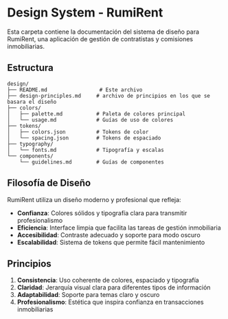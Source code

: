 # Design System - RumiRent

Esta carpeta contiene la documentación del sistema de diseño para RumiRent, una aplicación de gestión de contratistas y comisiones inmobiliarias.

## Estructura

```
design/
├── README.md                 # Este archivo
├── design-principles.md     # archivo de principios en los que se basara el diseño
├── colors/
│   ├── palette.md           # Paleta de colores principal
│   └── usage.md             # Guías de uso de colores
├── tokens/
│   ├── colors.json          # Tokens de color
│   └── spacing.json         # Tokens de espaciado
├── typography/
│   └── fonts.md             # Tipografía y escalas
└── components/
    └── guidelines.md        # Guías de componentes
```

## Filosofía de Diseño

RumiRent utiliza un diseño moderno y profesional que refleja:

- **Confianza**: Colores sólidos y tipografía clara para transmitir profesionalismo
- **Eficiencia**: Interface limpia que facilita las tareas de gestión inmobiliaria
- **Accesibilidad**: Contraste adecuado y soporte para modo oscuro
- **Escalabilidad**: Sistema de tokens que permite fácil mantenimiento

## Principios

1. **Consistencia**: Uso coherente de colores, espaciado y tipografía
2. **Claridad**: Jerarquía visual clara para diferentes tipos de información
3. **Adaptabilidad**: Soporte para temas claro y oscuro
4. **Profesionalismo**: Estética que inspira confianza en transacciones inmobiliarias